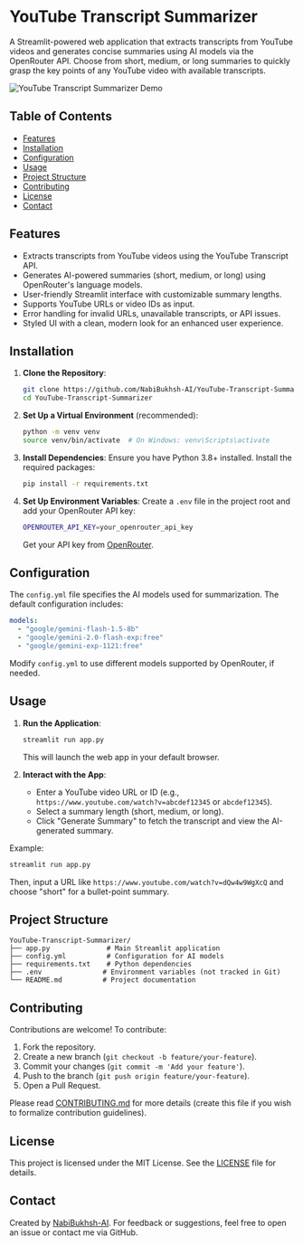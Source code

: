 # YouTube Transcript Summarizer

A Streamlit-powered web application that extracts transcripts from YouTube videos and generates concise summaries using AI models via the OpenRouter API. Choose from short, medium, or long summaries to quickly grasp the key points of any YouTube video with available transcripts.

![YouTube Transcript Summarizer Demo](https://via.placeholder.com/800x400.png?text=YouTube+Transcript+Summarizer+Demo)

## Table of Contents
- [Features](#features)
- [Installation](#installation)
- [Configuration](#configuration)
- [Usage](#usage)
- [Project Structure](#project-structure)
- [Contributing](#contributing)
- [License](#license)
- [Contact](#contact)

## Features
- Extracts transcripts from YouTube videos using the YouTube Transcript API.
- Generates AI-powered summaries (short, medium, or long) using OpenRouter's language models.
- User-friendly Streamlit interface with customizable summary lengths.
- Supports YouTube URLs or video IDs as input.
- Error handling for invalid URLs, unavailable transcripts, or API issues.
- Styled UI with a clean, modern look for an enhanced user experience.

## Installation
1. **Clone the Repository**:
   ```bash
   git clone https://github.com/NabiBukhsh-AI/YouTube-Transcript-Summarizer.git
   cd YouTube-Transcript-Summarizer
   ```

2. **Set Up a Virtual Environment** (recommended):
   ```bash
   python -m venv venv
   source venv/bin/activate  # On Windows: venv\Scripts\activate
   ```

3. **Install Dependencies**:
   Ensure you have Python 3.8+ installed. Install the required packages:
   ```bash
   pip install -r requirements.txt
   ```

4. **Set Up Environment Variables**:
   Create a `.env` file in the project root and add your OpenRouter API key:
   ```bash
   OPENROUTER_API_KEY=your_openrouter_api_key
   ```
   Get your API key from [OpenRouter](https://openrouter.ai).

## Configuration
The `config.yml` file specifies the AI models used for summarization. The default configuration includes:
```yaml
models:
  - "google/gemini-flash-1.5-8b"
  - "google/gemini-2.0-flash-exp:free"
  - "google/gemini-exp-1121:free"
```
Modify `config.yml` to use different models supported by OpenRouter, if needed.

## Usage
1. **Run the Application**:
   ```bash
   streamlit run app.py
   ```
   This will launch the web app in your default browser.

2. **Interact with the App**:
   - Enter a YouTube video URL or ID (e.g., `https://www.youtube.com/watch?v=abcdef12345` or `abcdef12345`).
   - Select a summary length (short, medium, or long).
   - Click "Generate Summary" to fetch the transcript and view the AI-generated summary.

Example:
```bash
streamlit run app.py
```
Then, input a URL like `https://www.youtube.com/watch?v=dQw4w9WgXcQ` and choose "short" for a bullet-point summary.

## Project Structure
```
YouTube-Transcript-Summarizer/
├── app.py              # Main Streamlit application
├── config.yml          # Configuration for AI models
├── requirements.txt    # Python dependencies
├── .env               # Environment variables (not tracked in Git)
└── README.md          # Project documentation
```

## Contributing
Contributions are welcome! To contribute:
1. Fork the repository.
2. Create a new branch (`git checkout -b feature/your-feature`).
3. Commit your changes (`git commit -m 'Add your feature'`).
4. Push to the branch (`git push origin feature/your-feature`).
5. Open a Pull Request.

Please read [CONTRIBUTING.md](CONTRIBUTING.md) for more details (create this file if you wish to formalize contribution guidelines).

## License
This project is licensed under the MIT License. See the [LICENSE](LICENSE) file for details.

## Contact
Created by [NabiBukhsh-AI](https://github.com/NabiBukhsh-AI). For feedback or suggestions, feel free to open an issue or contact me via GitHub.
